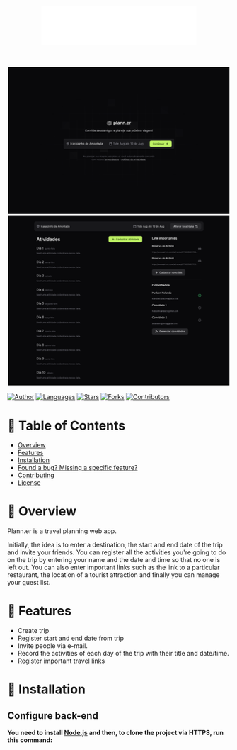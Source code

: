 <p align="center">
  <img src=".github/docs/images/logo.svg" width="350"/>
</p>

<br />

<p align="center">
  <img src=".github/docs/images/home.png" width="500"/>
  <img src=".github/docs/images/trip-page.png" width="500"/>
</p>

[![Author](https://img.shields.io/badge/author-lzhudson-00B37E?style=flat-square)](https://github.com/lzhudson)
[![Languages](https://img.shields.io/github/languages/count/lzhudson/plann.er?color=%2300B37E&style=flat-square)](#)
[![Stars](https://img.shields.io/github/stars/lzhudson/plann.er?color=00B37E&style=flat-square)](https://github.com/lzhudson/plann.er/stargazers)
[![Forks](https://img.shields.io/github/forks/lzhudson/plann.er?color=00B37E&style=flat-square)](https://github.com/lzhudson/plann.er/network/members)
[![Contributors](https://img.shields.io/github/contributors/lzhudson/plann.er?color=00B37E&style=flat-square)](https://github.com/lzhudson/plann.er/graphs/contributors)

# 📌 Table of Contents

* [Overview](#memorando-overview)
* [Features](#rocket-features)
* [Installation](#construction_worker-installation)
* [Found a bug? Missing a specific feature?](#bug-issues)
* [Contributing](#tada-contributing)
* [License](#closed_book-license)

# 📝 Overview

Plann.er is a travel planning web app.

Initially, the idea is to enter a destination, the start and end date of the trip and invite your friends. You can register all the activities you're going to do on the trip by entering your name and the date and time so that no one is left out. You can also enter important links such as the link to a particular restaurant, the location of a tourist attraction and finally you can manage your guest list.

# 🚀 Features

* Create trip
* Register start and end date from trip
* Invite people via e-mail.
* Record the activities of each day of the trip with their title and date/time.
* Register important travel links

# 👷 Installation

## Configure back-end

**You need to install [Node.js](https://nodejs.org/en/download/) and then, to clone the project via HTTPS, run this command:**


